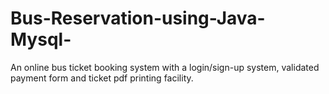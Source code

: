 # Bus-Reservation-using-Java-Mysql-
An online bus ticket booking system with a login/sign-up system, validated payment form and ticket pdf printing facility.

